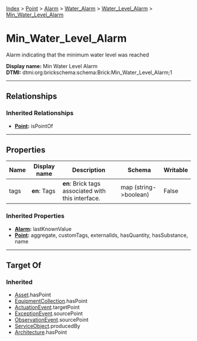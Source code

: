 [Index](../../../../index.md) > [Point](../../../Point.md) > [Alarm](../../Alarm.md) > [Water_Alarm](../Water_Alarm.md) > [Water_Level_Alarm](Water_Level_Alarm.md) > [Min_Water_Level_Alarm](#)
# Min_Water_Level_Alarm

Alarm indicating that the minimum water level was reached


**Display name:** Min Water Level Alarm<br />
**DTMI:** dtmi:org:brickschema:schema:Brick:Min_Water_Level_Alarm;1

---

## Relationships

### Inherited Relationships
* **[Point](../../../Point.md):** isPointOf

---

## Properties

|Name|Display name|Description|Schema|Writable|
|-|-|-|-|-|
|tags|**en**: Tags|**en**: Brick tags associated with this interface.|map (string->boolean)|False|
### Inherited Properties
* **[Alarm](../../Alarm.md):** lastKnownValue
* **[Point](../../../Point.md):** aggregate, customTags, externalIds, hasQuantity, hasSubstance, name

---

## Target Of
### Inherited
* [Asset](../../../../Asset/Asset.md).hasPoint
* [EquipmentCollection](../../../../Collection/EquipmentCollection.md).hasPoint
* [ActuationEvent](../../../../Event/PointEvent/ActuationEvent.md).targetPoint
* [ExceptionEvent](../../../../Event/PointEvent/ExceptionEvent.md).sourcePoint
* [ObservationEvent](../../../../Event/PointEvent/ObservationEvent.md).sourcePoint
* [ServiceObject](../../../../Information/ServiceObject/ServiceObject.md).producedBy
* [Architecture](../../../../Space/Architecture/Architecture.md).hasPoint
